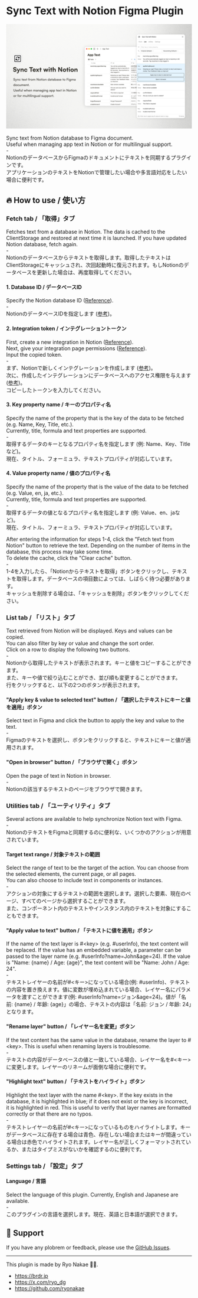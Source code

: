 # Sync Text with Notion Figma Plugin

![](./cover.png)

Sync text from Notion database to Figma document.  
Useful when managing app text in Notion or for multilingual support.  
\-  
NotionのデータベースからFigmaのドキュメントにテキストを同期するプラグインです。  
アプリケーションのテキストをNotionで管理したい場合や多言語対応をしたい場合に便利です。


## 🔥 How to use / 使い方

### Fetch tab / 「取得」タブ
Fetches text from a database in Notion. The data is cached to the ClientStorage and restored at next time it is launched. If you have updated Notion database, fetch again.  
\-  
Notionのデータベースからテキストを取得します。取得したテキストはClientStorageにキャッシュされ、次回起動時に復元されます。もしNotionのデータベースを更新した場合は、再度取得してください。

#### 1. Database ID / データベースID
Specify the Notion database ID ([Reference](https://developers.notion.com/reference/retrieve-a-database)).  
\-  
NotionのデータベースIDを指定します ([参考](https://developers.notion.com/reference/retrieve-a-database))。

#### 2. Integration token / インテグレーショントークン
First, create a new integration in Notion ([Reference](https://developers.notion.com/docs/create-a-notion-integration#create-your-integration-in-notion)).  
Next, give your integration page permissions ([Reference](https://developers.notion.com/docs/create-a-notion-integration#give-your-integration-page-permissions)).  
Input the copied token.  
\-  
まず、Notionで新しくインテグレーションを作成します ([参考](https://developers.notion.com/docs/create-a-notion-integration#create-your-integration-in-notion))。  
次に、作成したインテグレーションにデータベースへのアクセス権限を与えます ([参考](https://developers.notion.com/docs/create-a-notion-integration#give-your-integration-page-permissions))。  
コピーしたトークンを入力してください。

#### 3. Key property name / キーのプロパティ名
Specify the name of the property that is the key of the data to be fetched (e.g. Name, Key, Title, etc.).  
Currently, title, formula and text properties are supported.  
\-  
取得するデータのキーとなるプロパティ名を指定します (例: Name、Key、Titleなど)。  
現在、タイトル、フォーミュラ、テキストプロパティが対応しています。

#### 4. Value property name / 値のプロパティ名
Specify the name of the property that is the value of the data to be fetched (e.g. Value, en, ja, etc.).  
Currently, title, formula and text properties are supported.  
\-  
取得するデータの値となるプロパティ名を指定します (例: Value、en、jaなど)。  
現在、タイトル、フォーミュラ、テキストプロパティが対応しています。

After entering the information for steps 1-4, click the "Fetch text from Notion" button to retrieve the text. Depending on the number of items in the database, this process may take some time.  
To delete the cache, click the "Clear cache" button.  
\-  
1-4を入力したら、「Notionからテキストを取得」ボタンをクリックし、テキストを取得します。データベースの項目数によっては、しばらく待つ必要があります。  
キャッシュを削除する場合は、「キャッシュを削除」ボタンをクリックしてください。

### List tab / 「リスト」タブ
Text retrieved from Notion will be displayed. Keys and values can be copied.  
You can also filter by key or value and change the sort order.  
Click on a row to display the following two buttons.  
\-  
Notionから取得したテキストが表示されます。キーと値をコピーすることができます。  
また、キーや値で絞り込むことができ、並び順も変更することができます。  
行をクリックすると、以下の2つのボタンが表示されます。

#### "Apply key & value to selected text" button / 「選択したテキストにキーと値を適用」ボタン
Select text in Figma and click the button to apply the key and value to the text.  
\-  
Figmaのテキストを選択し、ボタンをクリックすると、テキストにキーと値が適用されます。

#### "Open in browser" button / 「ブラウザで開く」ボタン
Open the page of text in Notion in browser.  
\-  
Notionの該当するテキストのページをブラウザで開きます。

### Utilities tab / 「ユーティリティ」タブ
Several actions are available to help synchronize Notion text with Figma.  
\-  
NotionのテキストをFigmaと同期するのに便利な、いくつかのアクションが用意されています。

#### Target text range / 対象テキストの範囲
Select the range of text to be the target of the action. You can choose from the selected elements, the current page, or all pages.  
You can also choose to include text in components or instances.  
\-  
アクションの対象にするテキストの範囲を選択します。選択した要素、現在のページ、すべてのページから選択することができます。  
また、コンポーネント内のテキストやインスタンス内のテキストを対象にすることもできます。

#### "Apply value to text" button / 「テキストに値を適用」ボタン
If the name of the text layer is #\<key\> (e.g. #userInfo), the text content will be replaced. If the value has an embedded variable, a parameter can be passed to the layer name (e.g. #userInfo?name=John&age=24). If the value is "Name: {name} / Age: {age}", the text content will be "Name: John / Age: 24".  
\-  
テキストレイヤーの名前が#<キー>になっている場合(例: #userInfo)、テキストの内容を置き換えます。値に変数が埋め込まれている場合、レイヤー名にパラメータを渡すことができます(例: #userInfo?name=ジョン&age=24)。値が「名前: {name} / 年齢: {age}」の場合、テキストの内容は「名前: ジョン / 年齢: 24」となります。

#### "Rename layer" button / 「レイヤー名を変更」ボタン
If the text content has the same value in the database, rename the layer to #\<key\>. This is useful when renaming layers is troublesome.  
\-  
テキストの内容がデータベースの値と一致している場合、レイヤー名を#<キー>に変更します。レイヤーのリネームが面倒な場合に便利です。

#### "Highlight text" button / 「テキストをハイライト」ボタン
Highlight the text layer with the name #\<key\>. If the key exists in the database, it is highlighted in blue; if it does not exist or the key is incorrect, it is highlighted in red. This is useful to verify that layer names are formatted correctly or that there are no typos.  
\-  
テキストレイヤーの名前が#<キー>になっているものをハイライトします。キーがデータベースに存在する場合は青色、存在しない場合またはキーが間違っている場合は赤色でハイライトされます。レイヤー名が正しくフォーマットされているか、またはタイプミスがないかを確認するのに便利です。

### Settings tab / 「設定」タブ
#### Language / 言語
Select the language of this plugin. Currently, English and Japanese are available.  
\-  
このプラグインの言語を選択します。現在、英語と日本語が選択できます。


## 📮 Support

If you have any plobrem or feedback, please use the [GitHub Issues](https://github.com/ryonakae/figma-plugin-sync-notion/issues).

---

This plugin is made by Ryo Nakae 🙎‍♂️.

- https://brdr.jp
- https://x.com/ryo_dg
- https://github.com/ryonakae
